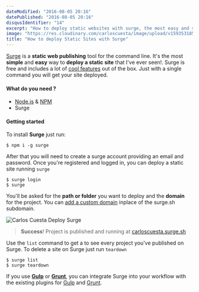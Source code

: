 ```yaml
---
dateModified: "2016-08-05 20:16"
datePublished: "2016-08-05 20:16"
disqusIdentifier: "14"
excerpt: "How to deploy static websites with surge, the most easy and simple way to deploy a static site, all from your terminal. Surge it's free."
image: "https://res.cloudinary.com/carloscuesta/image/upload/v1593531857/blog-featured-images/How_to_deploy_static_sites_with_Surge.png"
title: "How to deploy Static Sites with Surge"
---
```


[Surge](http://surge.sh) is a **static web publishing** tool for the command line. It's the most **simple** and **easy** way to **deploy a static site** that I've ever seen!. Surge is free and includes a lot of [cool features](http://surge.sh/help/) out of the box. Just with a single command you will get your site deployed.

#### What do you need ?

* [Node.js](https://nodejs.org/en/) & [NPM](https://www.npmjs.com)
* Surge

#### Getting started

To install **Surge** just run:

```language-shell
$ npm i -g surge
```

After that you will need to create a surge account providing an email and password. Once you're registered and logged in, you can deploy a static site running `surge`

```language-shell
$ surge login
$ surge
```

You'll be asked for the **path or folder** you want to deploy and the **domain** for the project. You can [add a custom domain](http://surge.sh/help/adding-a-custom-domain) inplace of the surge.sh subdomain.

![Carlos Cuesta Deploy Surge](https://res.cloudinary.com/carloscuesta/image/upload/v1470403437/lwsxsmmkcouz18xhmoju.gif)
> **Success**! Project is published and running at [carloscuesta.surge.sh](http://carloscuesta.surge.sh)


Use the `list` command to get a to see every project you’ve published on Surge. To delete a site on Surge just run `teardown`

```language-shell
$ surge list
$ surge teardown
```

If you use [**Gulp**](http://gulpjs.com) or [**Grunt**](http://gruntjs.com), you can integrate Surge into your workflow with the existing plugins for [Gulp](https://github.com/surge-sh/gulp-surge) and [Grunt](https://github.com/surge-sh/grunt-surge).
